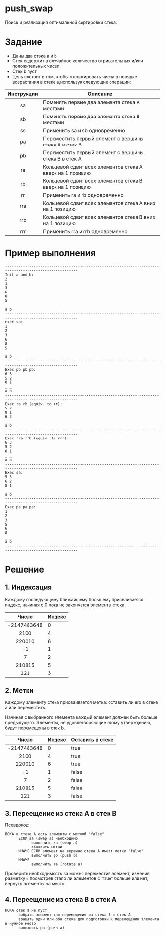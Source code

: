 # push_swap
Поиск и реализация оптимальной сортировки стека.

# Задание
- Даны два стэка a и b
- Стек содержит a случайное количество отрицательных и/или положительных чисел.
- Стек b пуст
- Цель состоит в том, чтобы отсортировать числа в порядке возрастания в стеке a,используя следующие операции:

| Инструкции    |    Описание   |
|:-------------:|---------------|
| sa            | Поменять первые два элемента стека А местами |
| sb            | Поменять первые два элемента стека В местами |
| ss            | Применить sa и sb одновременно |
| pa            | Переместить первый элемент с вершины стека А в стек В |
| pb            | Переместить первый элемент с вершины стека В в стек А |
| ra            | Кольцевой сдвиг всех элементов стека А вверх на 1 позицию|
| rb            | Кольцевой сдвиг всех элементов стека В вверх на 1 позицию|
| rr            | Применить ra и rb одновременно |
| rra           | Кольцевой сдвиг всех элементов стека А вниз на 1 позицию|
| rrb           | Кольцевой сдвиг всех элементов стека В вниз на 1 позицию|
| rrr           | Применить rra и rrb одновременно |

# Пример выполнения

```
-------------------------------------------------------------------------------------------------------
Init a and b:
2
1
3
6
8
5
_ _
a b
-------------------------------------------------------------------------------------------------------
Exec sa:
1
2
3
6
8
5
_ _
a b
-------------------------------------------------------------------------------------------------------
Exec pb pb pb:
6 3
5 2
8 1
_ _
a b
-------------------------------------------------------------------------------------------------------
Exec ra rb (equiv. to rr):
5 2
8 1
6 3
_ _
a b
-------------------------------------------------------------------------------------------------------
Exec rra rrb (equiv. to rrr):
6 3
5 2
8 1
_ _
a b
-------------------------------------------------------------------------------------------------------
Exec sa:
5 3
6 2
8 1
_ _
a b
-------------------------------------------------------------------------------------------------------
Exec pa pa pa:
1
2
3
5
6
8
_ _
a b 
-------------------------------------------------------------------------------------------------------
```
# Решение

## 1. Индексация

Каждому последующему ближайшему большему присваивается индекс, начиная с 0 пока не закончатся элементы стека.

| Число         |    Индекс   |
|:-------------:|-------------|
| -2147483648   | 0 |
| 2100          | 4 |
| 220010        | 6 |
| -1            | 1 |
| 7             | 2 |
| 210815        | 5 |
| 121           | 3 |

## 2. Метки

Каждому элементу стека присваивается метка: оставить ли его в стеке а или переместить.

Начиная с выбранного элемента каждый элемент должен быть больше предыдущего. 
Элементы, не удовлетворяющие этому утверждению, будут перемещены в стек b.

| Число         | Индекс | Оставить в стеке |
|:-------------:|--------|-------------|
| -2147483648   | 0 | true |
| 2100          | 4 | true |
| 220010        | 6 | true |
| -1            | 1 | false |
| 7             | 2 | false |
| 210815        | 5 | false |
| 121           | 3 | false |

## 3. Переещение из стека А в стек B

Псевдокод:
```
ПОКА в стеке A есть элементы с меткой "false"
      ЕСЛИ sa (swap a) необходимо
            выполнить sa (swap a)
            обновить метки
      ИНАЧЕ ЕСЛИ элемент на вершине стека А имеет метку "false"
            выполнить pb (push b)
      ИНАЧЕ
            выполнить ra (rotate a)
```
Проверить необходимость sa можно переместив элемент, изменив разметку и посмотрев стало ли элементов с  "true" больше или нет, вернуть элементы на место.

## 4. Переещение из стека B в стек A

```
ПОКА стек B не пуст
      выбрать элемент для перемещения из стека В в стек А
      вращать один или оба стека для подготовки к перемещению элемента в нужное место
      выполнить pa (push a)
```
